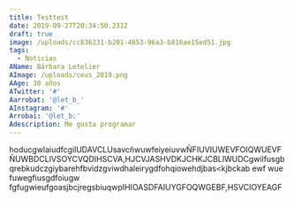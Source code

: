 ```yaml
---
title: Testtest
date: 2019-09-27T20:34:50.231Z
draft: true
image: /uploads/cc836231-b201-4653-96a3-b816ae15ed51.jpg
tags:
  - Noticias
AName: Bárbara Letelier
AImage: /uploads/ceus_2019.png
AAge: 30 años
ATwitter: '#'
Aarrobat: '@let_b_'
AInstagram: '#'
Arrobai: '@let_b:'
Adescription: Me gusta programar
---
```

hoducgwlaiudfcgilUDAVCLUsavcñwuwfeiyeiuvwÑFIUVIUWEVFOIQWUEVFÑUWBDCLIVSOYCVQDIHSCVA,HJCVJASHVDKJCHKJCBLIWUDCgwilfusgbqrebkudczgiybarehfbvidzgviwdhaleirygdfohqiowehdjbas<kjbckab ewf wue fuwegfiusgdfoiugw fgfugwieufgoasjbcjregsbiuqwpIHIOASDFAIUYGFOQWGEBF,HSVCIOYEAGF
